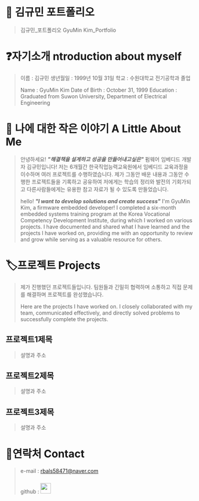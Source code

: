 # 🔖 김규민 포트폴리오

> 김규민_포트폴리오
> GyuMin Kim_Portfolio
>
# ❓자기소개 ntroduction about myself
> 이름 : 김규민
> 생년월일 : 1999년 10월 31일
> 학교 : 수원대학교 전기공학과 졸업
>
> Name : GyuMin Kim
> Date of Birth : October 31, 1999
> Education : Graduated from Suwon University, Department of Electrical Engineering


# 👋 나에 대한 작은 이야기 A Little About Me 

> 안녕하세요! ***"해결책을 설계하고 성공을 만들어내고싶은"*** 펌웨어 임베디드 개발자 김규민입니다!
> 저는 6개월간 한국직업능력교육원에서 임베디드 교육과정을 이수하며 여러 프로젝트를 수행하였습니다.
> 제가 그동안 배운 내용과 그동안 수행한 프로젝트들을 기록하고 공유하여 저에게는 학습의 정리와 발전의 기회가되고 다른사람들에게는 유용한 참고 자료가 될 수 있도록 만들었습니다.
>
> hello! ***"I want to develop solutions and create success"*** I'm GyuMin Kim, a firmware embedded developer!
> I completed a six-month embedded systems training program at the Korea Vocational Competency Development Institute, during which I worked on various projects.
> I have documented and shared what I have learned and the projects I have worked on, providing me with an opportunity to review and grow while serving as a valuable resource for others.


# 🏷️프로젝트 Projects
>
> 제가 진행했던 프로젝트들입니다. 팀원들과 긴밀히 협력하며 소통하고 직접 문제를 해결하며 프로젝트를 완성했습니다.
>
> Here are the projects I have worked on. I closely collaborated with my team, communicated effectively, and directly solved problems to successfully complete the projects.

## 프로젝트1제목
> 설명과 주소

## 프로젝트2제목
> 설명과 주소

## 프로젝트3제목
> 설명과 주소

# 📱연락처 Contact
> e-mail : rbals58471@naver.com
> 
> github : <a href="https://github.com/rbals5847"> <img src="https://user-images.githubusercontent.com/68724828/185908612-22f4d219-78a7-4de7-bb02-deecaa63bffa.png" height="28px" style="margin-top: 10px" />
